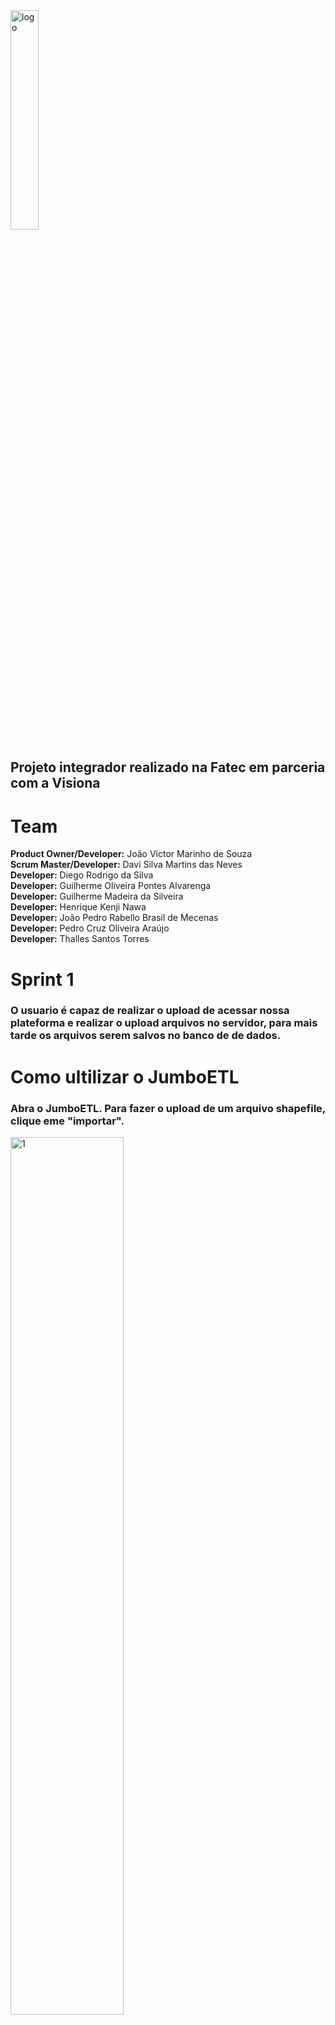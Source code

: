 
<img width="30%" alignt="center" src="https://i.ibb.co/7CQBMHN/icon.jpg" alt="logo"> 


## **Projeto integrador realizado na Fatec em parceria com a Visiona** 

# Team
**Product Owner/Developer:** João Victor Marinho de Souza  
**Scrum Master/Developer:** Davi Silva Martins das Neves  
**Developer:** Diego Rodrigo da Silva  
**Developer:** Guilherme Oliveira Pontes Alvarenga  
**Developer:** Guilherme Madeira da Silveira  
**Developer:** Henrique Kenji Nawa  
**Developer:** João Pedro Rabello Brasil de Mecenas  
**Developer:** Pedro Cruz Oliveira Araújo  
**Developer:** Thalles Santos Torres  

# **Sprint 1**
### O usuario é capaz de realizar o upload de acessar nossa plateforma e realizar o upload arquivos no servidor, para mais tarde os arquivos serem salvos no banco de de dados. 

# **Como ultilizar o JumboETL** 
### Abra o JumboETL. Para fazer o upload de um arquivo shapefile, clique eme "importar".

<img width="60%" alignt="center" src="https://i.ibb.co/KWXfs9G/1.png" alt="1"> 

### Um janela de busca será aberta. Selecione o arquivo shapefile que deseja importar, e clique em "Abrir".

<img width="60%" alignt="center" src="https://i.ibb.co/6HhNRv1/2.png" alt="2"> 

### Clique em "Ver arquivo selecionado" para ver o arquivo que irá ser importado.

<img width="60%" alignt="center" src="https://i.ibb.co/sPKx27C/3.png" alt="3"> 

### Após escolher o arquivo, clique em "Upload" para enviar o arquivo.

<img width="60%" alignt="center" src="https://i.ibb.co/7KCrFv9/4.png" alt="4"> 

###Pronto, o upload já está feito. Clique em "Carregar outros arquivos" se deseja salvar mais arquivos.

<img width="60%" alignt="center" src="https://i.ibb.co/GH9ZdRm/5.png" alt="5"> 



